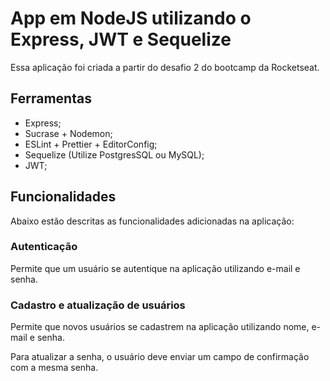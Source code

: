 # App em NodeJS utilizando o Express, JWT e Sequelize
Essa aplicação foi criada a partir do desafio 2 do bootcamp da Rocketseat.

## Ferramentas

- Express;
- Sucrase + Nodemon;
- ESLint + Prettier + EditorConfig;
- Sequelize (Utilize PostgresSQL ou MySQL);
- JWT;

## Funcionalidades

Abaixo estão descritas as funcionalidades adicionadas na aplicação:

### Autenticação

Permite que um usuário se autentique na aplicação utilizando e-mail e senha.

### Cadastro e atualização de usuários

Permite que novos usuários se cadastrem na aplicação utilizando nome, e-mail e senha.

Para atualizar a senha, o usuário deve enviar um campo de confirmação com a mesma senha.
